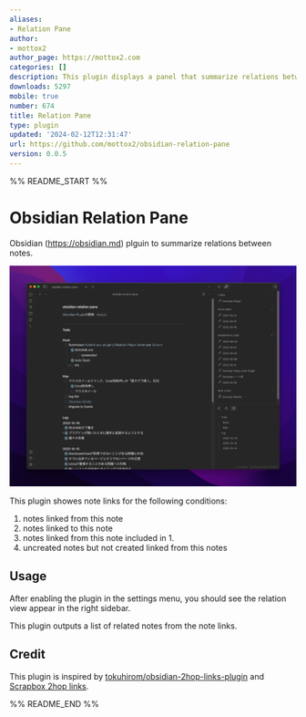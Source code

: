 ```yaml
---
aliases:
- Relation Pane
author:
- mottox2
author_page: https://mottox2.com
categories: []
description: This plugin displays a panel that summarize relations between notes.
downloads: 5297
mobile: true
number: 674
title: Relation Pane
type: plugin
updated: '2024-02-12T12:31:47'
url: https://github.com/mottox2/obsidian-relation-pane
version: 0.0.5
---
```


%% README_START %%

# Obsidian Relation Pane

Obsidian (https://obsidian.md) plguin to summarize relations between notes.

![screenshot](https://raw.githubusercontent.com/mottox2/obsidian-relation-pane/HEAD/screenshot.png)

This plugin showes note links for the following conditions:

1. notes linked from this note
2. notes linked to this note
3. notes linked from this note included in 1.
4. uncreated notes but not created linked from this notes

## Usage

After enabling the plugin in the settings menu, you should see the relation view appear in the right sidebar.

This plugin outputs a list of related notes from the note links.

## Credit

This plugin is inspired by [tokuhirom/obsidian-2hop-links-plugin](https://github.com/tokuhirom/obsidian-2hop-links-plugin) and [Scrapbox 2hop links](https://scrapbox.io/shokai/2_hop_link).


%% README_END %%